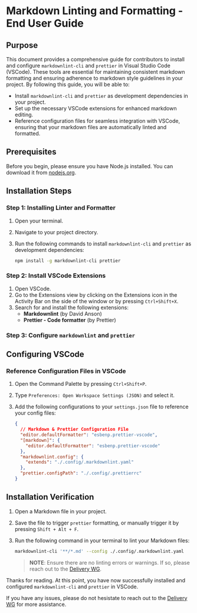 # Markdown Linting and Formatting - End User Guide

## Purpose

This document provides a comprehensive guide for contributors to install and configure `markdownlint-cli` and `prettier` in Visual Studio Code (VSCode). These tools are essential for maintaining consistent markdown formatting and ensuring adherence to markdown style guidelines in your project. By following this guide, you will be able to:

- Install `markdownlint-cli` and `prettier` as development dependencies in your project.
- Set up the necessary VSCode extensions for enhanced markdown editing.
- Reference configuration files for seamless integration with VSCode, ensuring that your markdown files are automatically linted and formatted.

## Prerequisites

Before you begin, please ensure you have Node.js installed. You can download it from [nodejs.org](https://nodejs.org/).

## Installation Steps

### Step 1: Installing Linter and Formatter

1. Open your terminal.
2. Navigate to your project directory.
3. Run the following commands to install `markdownlint-cli` and `prettier` as development dependencies:

   ```bash
   npm install -g markdownlint-cli prettier
   ```

### Step 2: Install VSCode Extensions

1. Open VSCode.
2. Go to the Extensions view by clicking on the Extensions icon in the Activity Bar on the side of the window or by pressing `Ctrl+Shift+X`.
3. Search for and install the following extensions:
   - **Markdownlint** (by David Anson)
   - **Prettier - Code formatter** (by Prettier)

### Step 3: Configure `markdownlint` and `prettier`

## Configuring VSCode

### Reference Configuration Files in VSCode

1. Open the Command Palette by pressing `Ctrl+Shift+P`.
2. Type `Preferences: Open Workspace Settings (JSON)` and select it.
3. Add the following configurations to your `settings.json` file to reference your config files:

   ```json
   {
     // Markdown & Prettier Configuration File
     "editor.defaultFormatter": "esbenp.prettier-vscode",
     "[markdown]": {
       "editor.defaultFormatter": "esbenp.prettier-vscode"
     },
     "markdownlint.config": {
       "extends": "./.config/.markdownlint.yaml"
     },
     "prettier.configPath": "./.config/.prettierrc"
   }
   ```

## Installation Verification

1. Open a Markdown file in your project.
2. Save the file to trigger `prettier` formatting, or manually trigger it by pressing `Shift + Alt + F`.
3. Run the following command in your terminal to lint your Markdown files:

   ```bash
   markdownlint-cli '**/*.md' --config ./.config/.markdownlint.yaml
   ```

   > **NOTE**: Ensure there are no linting errors or warnings. If so, please reach out to the [Delivery WG].

Thanks for reading. At this point, you have now successfully installed and configured `markdownlint-cli` and `prettier` in VSCode.

If you have any issues, please do not hesistate to reach out to the [Delivery WG] for more assistance.

[Delivery WG]: ../governance/working-groups/delivery/charter.md
